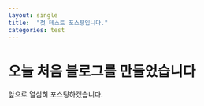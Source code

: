 ```yaml
---
layout: single
title:  "첫 테스트 포스팅입니다."
categories: test
---
```


# 오늘 처음 블로그를 만들었습니다

앞으로 열심히 포스팅하겠습니다.
